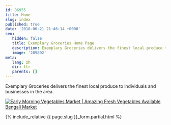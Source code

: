 ```yaml
---
id: 86955
title: Home
slug: index
published: true
date: '2018-06-21 21:46:14 +0000'
seo:
   hidden: false
   title: Exemplary Groceries Home Page
   description: Exemplary Groceries delivers the finest local produce to individuals and businesses in the area.
   image: '289892'
meta:
   lang: zh
   dir: ltr
   parents: []
---
```


Exemplary Groceries delivers the finest local produce to individuals and businesses in the area.

<!--{% video youtube wSf1BDTCorU %}-->
[![Early Morning Vegetables Market \| Amazing Fresh Vegetables Available Bengali Market](https://i.ytimg.com/vi/wSf1BDTCorU/hqdefault.jpg)](https://www.youtube.com/watch?v=wSf1BDTCorU)
<!--{% endvideo %}-->

{% include_relative {{ page.slug }}_form.partial.html %}